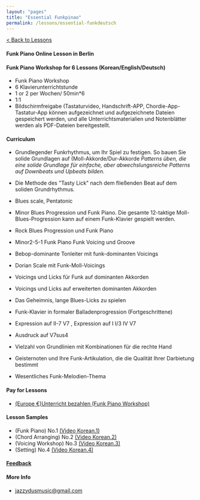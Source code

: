 ```yaml
---
layout: "pages"
title: "Essential Funkpinao"
permalink: /lessons/essential-funkdeutsch
---
```

<a href="/lessons">< Back to Lessons</a>

#### Funk Piano Online Lesson in Berlin
#### Funk Piano Workshop for 6 Lessons (Korean/English/Deutsch)

- Funk Piano Workshop
- 6 Klavierunterrichtstunde
- 1 or 2  per Wochen/ 50min*6
- 1:1 
- Bildschirmfreigabe (Tastaturvideo, Handschrift-APP, Chordie-App-Tastatur-App können aufgezeichnet und aufgezeichnete Dateien gespeichert werden, und alle Unterrichtsmaterialien und Notenblätter werden als PDF-Dateien bereitgestellt.

#### Curriculum

- Grundlegender Funkrhythmus, um Ihr Spiel zu festigen. So bauen Sie solide Grundlagen auf (Moll-Akkorde/Dur-Akkorde
*Patterns üben, die eine solide Grundlage für einfache, aber abwechslungsreiche Patterns auf Downbeats und Upbeats bilden.*
- Die Methode des "Tasty Lick" nach dem fließenden Beat auf dem soliden Grundrhythmus.
- Blues scale, Pentatonic
- Minor Blues Progression und Funk Piano. Die gesamte 12-taktige Moll-Blues-Progression kann auf einem Funk-Klavier gespielt werden.
- Rock Blues Progression und Funk Piano

- Minor2-5-1 Funk Piano Funk Voicing und Groove 
- Bebop-dominante Tonleiter mit funk-dominanten Voicings
- Dorian Scale mit Funk-Moll-Voicings
- Voicings und Licks für Funk auf dominanten Akkorden

- Voicings und Licks auf erweiterten dominanten Akkorden
- Das Geheimnis, lange Blues-Licks zu spielen
- Funk-Klavier in formaler Balladenprogression (Fortgeschrittene)
- Expression auf II-7 V7 , Expression auf I I/3 IV V7
- Ausdruck auf V7sus4
- Vielzahl von Grundlinien mit Kombinationen für die rechte Hand
- Geisternoten und Ihre Funk-Artikulation, die die Qualität Ihrer Darbietung bestimmt
- Wesentliches Funk-Melodien-Thema
#### Pay for Lessons


- <a href="http://jazzydusmusic.gumroad.com/l/egqokm" target="_blank"> (Europe €)Unterricht bezahlen (Funk Piano Workshop)</a>

#### Lesson Samples 
- (Funk Piano) No.1 
    <a href="https://youtu.be/93QkhEATEMc"
    target="_blank"> (Video Korean.1)</a>  
- (Chord Arranging) No.2
    <a href="https://youtu.be/peX0o5pAD2Q" target="_blank"> (Video Korean.2)</a>
- (Voicing Workshop) No.3
    <a href="https://youtu.be/hi-q-cANOEc" target="_blank"> (Video Korean.3)</a>
- (Setting) No.4
    <a href="https://youtu.be/AVtyd8GAnoM" target="_blank"> (Video Korean.4)</a>

#### <a href="https://jjmusic-online.github.io/assets/images/photo13.jpg">Feedback</a>

#### More Info
- jazzydusmusic@gmail.com 






